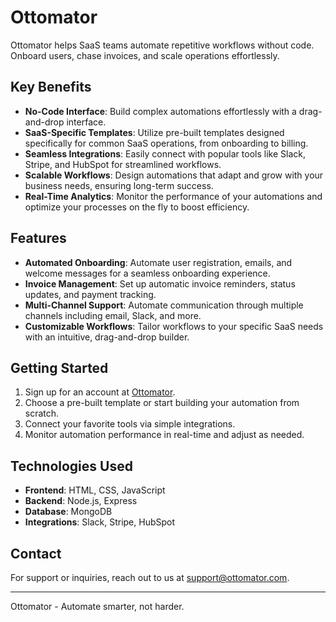 # Ottomator

Ottomator helps SaaS teams automate repetitive workflows without code.  
Onboard users, chase invoices, and scale operations effortlessly.

## Key Benefits

- **No-Code Interface**: Build complex automations effortlessly with a drag-and-drop interface.
- **SaaS-Specific Templates**: Utilize pre-built templates designed specifically for common SaaS operations, from onboarding to billing.
- **Seamless Integrations**: Easily connect with popular tools like Slack, Stripe, and HubSpot for streamlined workflows.
- **Scalable Workflows**: Design automations that adapt and grow with your business needs, ensuring long-term success.
- **Real-Time Analytics**: Monitor the performance of your automations and optimize your processes on the fly to boost efficiency.

## Features

- **Automated Onboarding**: Automate user registration, emails, and welcome messages for a seamless onboarding experience.
- **Invoice Management**: Set up automatic invoice reminders, status updates, and payment tracking.
- **Multi-Channel Support**: Automate communication through multiple channels including email, Slack, and more.
- **Customizable Workflows**: Tailor workflows to your specific SaaS needs with an intuitive, drag-and-drop builder.

## Getting Started

1. Sign up for an account at [Ottomator](https://ottomator.vercel.app/).
2. Choose a pre-built template or start building your automation from scratch.
3. Connect your favorite tools via simple integrations.
4. Monitor automation performance in real-time and adjust as needed.

## Technologies Used

- **Frontend**: HTML, CSS, JavaScript
- **Backend**: Node.js, Express
- **Database**: MongoDB
- **Integrations**: Slack, Stripe, HubSpot

## Contact

For support or inquiries, reach out to us at [support@ottomator.com](mailto:support@ottomator.com).

---

Ottomator - Automate smarter, not harder.
